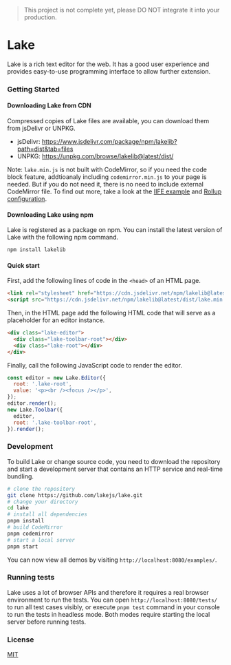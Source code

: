 > This project is not complete yet, please DO NOT integrate it into your production.

# Lake

Lake is a rich text editor for the web. It has a good user experience and provides easy-to-use programming interface to allow further extension.

### Getting Started

#### Downloading Lake from CDN

Compressed copies of Lake files are available, you can download them from jsDelivr or UNPKG.

* jsDelivr: https://www.jsdelivr.com/package/npm/lakelib?path=dist&tab=files
* UNPKG: https://unpkg.com/browse/lakelib@latest/dist/

Note: `lake.min.js` is not built with CodeMirror, so if you need the code block feature, addtioanaly including `codemirror.min.js` to your page is needed. But if you do not need it, there is no need to include external CodeMirror file. To find out more, take a look at the [IIFE example](https://github.com/lakejs/lake/blob/master/examples/iife.html) and [Rollup configuration](https://github.com/lakejs/lake/blob/master/rollup.config.mjs).

#### Downloading Lake using npm

Lake is registered as a package on npm. You can install the latest version of Lake with the following npm command.

```bash
npm install lakelib
```

#### Quick start

First, add the following lines of code in the `<head>` of an HTML page.

```html
<link rel="stylesheet" href="https://cdn.jsdelivr.net/npm/lakelib@latest/dist/lake.css" />
<script src="https://cdn.jsdelivr.net/npm/lakelib@latest/dist/lake.min.js"></script>
```

Then, in the HTML page add the following HTML code that will serve as a placeholder for an editor instance.

```html
<div class="lake-editor">
  <div class="lake-toolbar-root"></div>
  <div class="lake-root"></div>
</div>
```

Finally, call the following JavaScript code to render the editor.

```js
const editor = new Lake.Editor({
  root: '.lake-root',
  value: '<p><br /><focus /></p>',
});
editor.render();
new Lake.Toolbar({
  editor,
  root: '.lake-toolbar-root',
}).render();
```

### Development

To build Lake or change source code, you need to download the repository and start a development server that contains an HTTP service and real-time bundling.

``` bash
# clone the repository
git clone https://github.com/lakejs/lake.git
# change your directory
cd lake
# install all dependencies
pnpm install
# build CodeMirror
pnpm codemirror
# start a local server
pnpm start
```

You can now view all demos by visiting `http://localhost:8080/examples/`.

### Running tests

Lake uses a lot of browser APIs and therefore it requires a real browser environment to run the tests. You can open `http://localhost:8080/tests/` to run all test cases visibly, or execute `pnpm test` command in your console to run the tests in headless mode. Both modes require starting the local server before running tests.

### License

[MIT](https://github.com/lakejs/lake/blob/master/LICENSE)
